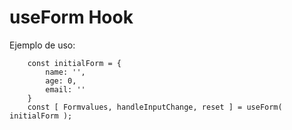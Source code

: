 # useForm Hook

Ejemplo de uso:
```
    const initialForm = {
        name: '',
        age: 0,
        email: ''
    }
    const [ Formvalues, handleInputChange, reset ] = useForm( initialForm );

```